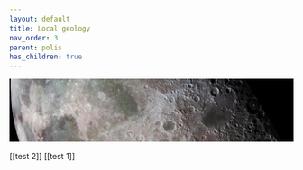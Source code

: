```yaml
---
layout: default
title: Local geology
nav_order: 3
parent: polis
has_children: true
---
```

![](/assets/moon-banner2.jpg)

[[test 2]]
[[test 1]]